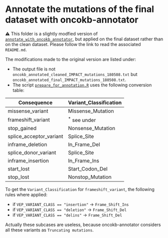 # Annotate the mutations of the final dataset with oncokb-annotator

:warning: This folder is a slightly modfied version of [`annotate_with_oncokb_annotator`](https://github.com/ElsaB/impact-annotator/blob/master/data/annotate_with_oncokb/), but applied on the final dataset rather than on the clean dataset. Please follow the link to read the associated `README.md`.

The modifications made to the original version are listed under:

* The output file is not `oncokb_annotated_cleaned_IMPACT_mutations_180508.txt` but `oncokb_annotated_final_IMPACT_mutations_180508.txt`.
* The script [`prepare_for_annotation.R`](https://github.com/ElsaB/impact-annotator/blob/master/data/annotate_with_oncokb_final_dataset/prepare_for_annotation.R) uses the following conversion table:

| Consequence               | Variant_Classification |
| ------------------------- | ---------------------- |
| missense_variant 			| Missense_Mutation		 |
| frameshift_variant 		| <sup>*</sup> see under |
| stop_gained 		        | Nonsense_Mutation		 |
| splice_acceptor_variant   | Splice_Site            |
| inframe_deletion 	        | In_Frame_Del			 |
| splice_donor_variant 	    | Splice_Site			 |
| inframe_insertion 		| In_Frame_Ins		     |
| start_lost 		        | Start_Codon_Del		 |
| stop_lost 			    | Nonstop_Mutation		 |	


To get the `Variant_Classification` for `frameshift_variant`, the following rules where applied:

* if `VEP_VARIANT_CLASS == "insertion"` → `Frame_Shift_Ins`
* if `VEP_VARIANT_CLASS == "deletion"` → `Frame_Shift_Del`
* if `VEP_VARIANT_CLASS == "delins"` → `Frame_Shift_Del`

Actually these subcases are useless, because oncokb-annotator considers all these variants as `Truncating mutations`.